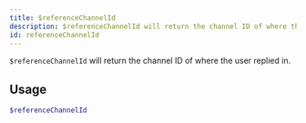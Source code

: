 ```yaml
---
title: $referenceChannelId 
description: $referenceChannelId will return the channel ID of where the user replied in.
id: referenceChannelId
---
```


`$referenceChannelId` will return the channel ID of where the user replied in.

## Usage

```php
$referenceChannelId
```
